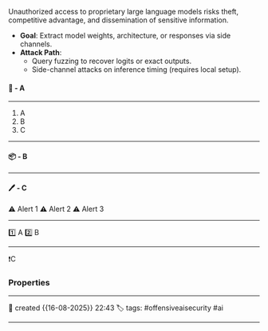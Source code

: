Unauthorized access to proprietary large language models risks theft, competitive advantage, and dissemination of sensitive information.

- **Goal**: Extract model weights, architecture, or responses via side channels.
- **Attack Path**:
    - Query fuzzing to recover logits or exact outputs.
    - Side-channel attacks on inference timing (requires local setup).

#### 🚀 - A
---
1. A
2. B
3. C

---
#### 📦 - B
--- 

#### 🖊️ - C


⚠ Alert 1
⚠ Alert 2
⚠ Alert 3


--- 

 1️⃣ A
 2️⃣ B
 
--- 

❗C


### Properties
---
📆 created   {{16-08-2025}} 22:43
🏷️ tags: #offensiveaisecurity #ai

---
